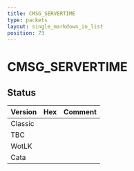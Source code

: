```yaml
---
title: CMSG_SERVERTIME
type: packets
layout: single_markdown_in_list
position: 73
---
```


# CMSG_SERVERTIME

## Status

Version | Hex | Comment
---------- | ---------- | ---------- 
Classic |  |  
TBC |  |  
WotLK |  |  
Cata |  |  
